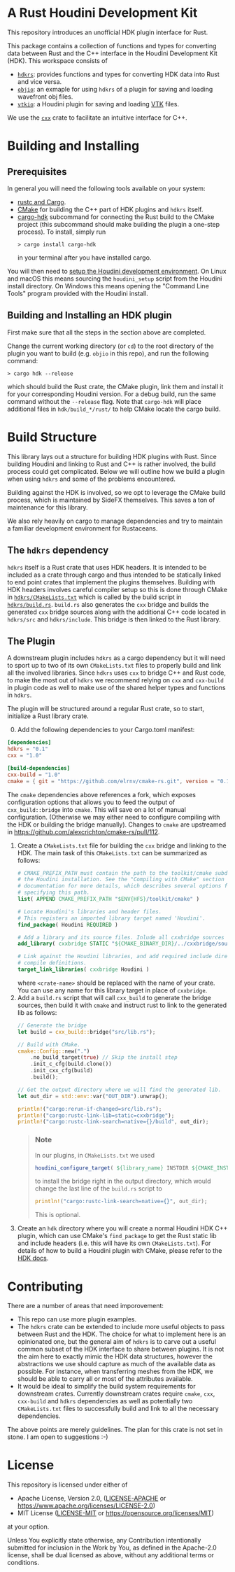 # A Rust Houdini Development Kit

This repository introduces an unofficial HDK plugin interface for Rust.

This package contains a collection of functions and types for converting data between Rust and the
C++ interface in the Houdini Development Kit (HDK). This workspace consists of
 - [`hdkrs`](hdkrs): provides functions and types for converting HDK data into Rust and vice versa.
 - [`objio`](objio): an exmaple for using `hdkrs` of a plugin for saving and loading wavefront obj files.
 - [`vtkio`](vtkio): a Houdini plugin for saving and loading [VTK](https://vtk.org) files.

We use the [`cxx`](https://cxx.rs/) crate to facilitate an intuitive interface for C++.


# Building and Installing

## Prerequisites
In general you will need the following tools available on your system:
- [rustc and Cargo](https://www.rust-lang.org/learn/get-started).
- [CMake](https://cmake.org/) for building the C++ part of HDK plugins and `hdkrs` itself.
- [cargo-hdk](https://crates.io/crates/cargo-hdk) subcommand for connecting the Rust build to the
  CMake project (this subcommand should make building the plugin a one-step process). To install,
  simply run
  ```
  > cargo install cargo-hdk
  ```
  in your terminal after you have installed cargo.

You will then need to [setup the Houdini development
environment](https://www.sidefx.com/docs/hdk/_h_d_k__intro__getting_started.html). On Linux and macOS this means sourcing the `houdini_setup` script from the Houdini install directory. On Windows this means opening the "Command Line Tools" program provided with the Houdini install.

## Building and Installing an HDK plugin

First make sure that all the steps in the section above are completed.

Change the current working directory (or `cd`) to the root directory of the plugin you want to build (e.g. `objio` in this repo), and run the following command:
```
> cargo hdk --release
```
which should build the Rust crate, the CMake plugin, link them and install it for your corresponding Houdini version.
For a debug build, run the same command without the `--release` flag.
Note that `cargo-hdk` will place additional files in `hdk/build_*/rust/` to help CMake locate the cargo build.

# Build Structure

This library lays out a structure for building HDK plugins with Rust.
Since building Houdini and linking to Rust and C++ is rather involved, the build process could get complicated. Below we will outline how we build a plugin when using `hdkrs` and some of the problems encountered.

Building against the HDK is involved, so we opt to leverage the CMake build process, which is maintained by SideFX themselves. This saves a ton of maintenance for this library.

We also rely heavily on cargo to manage dependencies and try to maintain a familiar development environment for Rustaceans.

## The `hdkrs` dependency

`hdkrs` itself is a Rust crate that uses HDK headers. It is intended to be included as a crate through cargo and thus intended to be statically linked to end point crates that implement the plugins themselves. Building with HDK headers involves careful compiler setup so this is done through CMake in [`hdkrs/CMakeLists.txt`](hdkrs/CMakeLists.txt) which is called by the build script in [`hdkrs/build.rs`](hdkrs/build.rs). `build.rs` also generates the `cxx` bridge and builds the generated `cxx` bridge sources along with the additional C++ code located in `hdkrs/src` and `hdkrs/include`. This bridge is then linked to the Rust library.

## The Plugin

A downstream plugin includes `hdkrs` as a cargo dependency
but it will need to sport up to two of its own `CMakeLists.txt` files to properly build and link all the involved libraries. Since `hdkrs` uses `cxx` to bridge C++ and Rust code, to make the most out of `hdkrs` we recommend relying on `cxx` and `cxx-build` in plugin code as well to make use of the shared helper types and functions in `hdkrs`.

The plugin will be structured around a regular Rust crate, so to start, initialize a Rust library crate.

0. Add the following dependencies to your Cargo.toml manifest:
```toml
[dependencies]
hdkrs = "0.1"
cxx = "1.0"

[build-dependencies]
cxx-build = "1.0"
cmake = { git = "https://github.com/elrnv/cmake-rs.git", version = "0.1" }
```
The `cmake` dependencies above references a fork, which exposes configuration options that allows you to feed the output of `cxx_build::bridge` into `cmake`. This will save on a lot of manual configuration. (Otherwise we may either need to configure compiling with the HDK or building the bridge manually).
Changes to `cmake` are upstreamed in https://github.com/alexcrichton/cmake-rs/pull/112.

1. Create a `CMakeLists.txt` file for building the `cxx` bridge and linking to the HDK.
   The main task of this `CMakeLists.txt` can be summarized as follows:
   ```cmake
   # CMAKE_PREFIX_PATH must contain the path to the toolkit/cmake subdirectory of
   # the Houdini installation. See the "Compiling with CMake" section of the HDK
   # documentation for more details, which describes several options for
   # specifying this path.
   list( APPEND CMAKE_PREFIX_PATH "$ENV{HFS}/toolkit/cmake" )

   # Locate Houdini's libraries and header files.
   # This registers an imported library target named 'Houdini'.
   find_package( Houdini REQUIRED )

   # Add a library and its source files. Inlude all cxxbridge sources here.
   add_library( cxxbridge STATIC "${CMAKE_BINARY_DIR}/../cxxbridge/sources/<crate-name>/src/lib.rs.cc")

   # Link against the Houdini libraries, and add required include directories and
   # compile definitions.
   target_link_libraries( cxxbridge Houdini )
   ```
   where `<crate-name>` should be replaced with the name of your crate. You can use any name for this library target in place of `cxxbridge`.
2. Add a `build.rs` script that will call `cxx_build` to generate the bridge sources, then build it with `cmake` and instruct rust to link to the generated lib as follows:
   ```rust
   // Generate the bridge
   let build = cxx_build::bridge("src/lib.rs");

   // Build with CMake.
   cmake::Config::new(".")
       .no_build_target(true) // Skip the install step
       .init_c_cfg(build.clone())
       .init_cxx_cfg(build)
       .build();

   // Get the output directory where we will find the generated lib.
   let out_dir = std::env::var("OUT_DIR").unwrap();

   println!("cargo:rerun-if-changed=src/lib.rs");
   println!("cargo:rustc-link-lib=static=cxxbridge");
   println!("cargo:rustc-link-search=native={}/build", out_dir);
   ```
   > ### Note
   > In our plugins, in `CMakeLists.txt` we used 
   > ```cmake
   > houdini_configure_target( ${library_name} INSTDIR ${CMAKE_INSTALL_PREFIX} LIB_PREFIX lib)
   > ```
   > to install the bridge right in the output directory, which would change the last line of the `build.rs` script to
   > ```rust
   > println!("cargo:rustc-link-search=native={}", out_dir);
   > ```
   > This is optional.
3. Create an `hdk` directory where you will create a normal Houdini HDK C++ plugin, which can use CMake's `find_package` to get the Rust static lib and include headers (i.e. this will have its own `CMakeLists.txt`). For details of how to build a Houdini plugin with CMake, please refer to the [HDK docs](https://www.sidefx.com/docs/hdk/_h_d_k__intro__compiling.html#HDK_Intro_Compiling_CMake).


# Contributing

There are a number of areas that need imporovement:
 - This repo can use more plugin examples.
 - The `hdkrs` crate can be extended to include more useful objects to pass between Rust and the HDK. The choice for what to implement here is an opinionated one, but the general aim of `hdkrs` is to carve out a useful common subset of the HDK interface to share between plugins.
   It is not the aim here to exactly mimic the HDK data structures, however the abstractions we use should capture as much of the available data as possible. For instance, when transferring meshes from the HDK, we should be able to carry all or most of the attributes available.
 - It would be ideal to simplify the build system requirements for downstream crates. Currently  downstream crates require `cmake`, `cxx`, `cxx-build` and `hdkrs` dependencies as well as potentially two `CMakeLists.txt` files to successfully build and link to all the necessary dependencies.

The above points are merely guidelines. The plan for this crate is not set in stone. I am open to suggestions :-)


# License

This repository is licensed under either of

 * Apache License, Version 2.0, ([LICENSE-APACHE](LICENSE-APACHE) or
   https://www.apache.org/licenses/LICENSE-2.0)
 * MIT License ([LICENSE-MIT](LICENSE-MIT) or https://opensource.org/licenses/MIT)

at your option.

Unless You explicitly state otherwise, any Contribution intentionally submitted for inclusion in
the Work by You, as defined in the Apache-2.0 license, shall be dual licensed as above, without
any additional terms or conditions.
